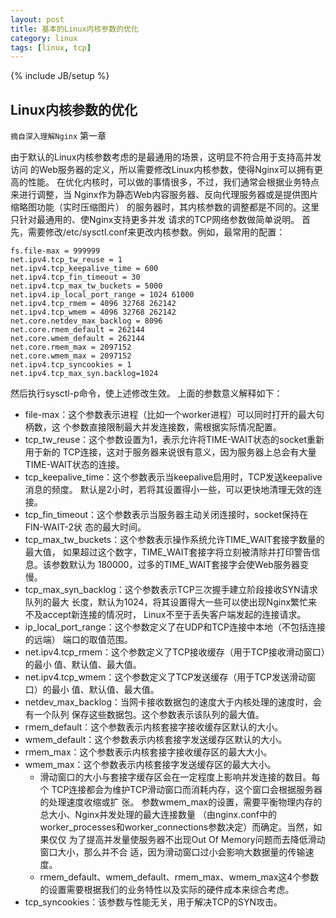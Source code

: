 ```yaml
---
layout: post
title: 基本的Linux内核参数的优化
category: linux
tags: [linux, tcp]
---
```

{% include JB/setup %}

## Linux内核参数的优化

 `摘自深入理解Nginx` 第一章

由于默认的Linux内核参数考虑的是最通用的场景，这明显不符合用于支持高并发访问
的Web服务器的定义，所以需要修改Linux内核参数，使得Nginx可以拥有更高的性能。
在优化内核时，可以做的事情很多，不过，我们通常会根据业务特点来进行调整，当
Nginx作为静态Web内容服务器、反向代理服务器或是提供图片缩略图功能（实时压缩图片）
的服务器时，其内核参数的调整都是不同的。这里只针对最通用的、使Nginx支持更多并发
请求的TCP网络参数做简单说明。
首先，需要修改/etc/sysctl.conf来更改内核参数。例如，最常用的配置：

```
fs.file-max = 999999
net.ipv4.tcp_tw_reuse = 1
net.ipv4.tcp_keepalive_time = 600
net.ipv4.tcp_fin_timeout = 30
net.ipv4.tcp_max_tw_buckets = 5000
net.ipv4.ip_local_port_range = 1024 61000
net.ipv4.tcp_rmem = 4096 32768 262142
net.ipv4.tcp_wmem = 4096 32768 262142
net.core.netdev_max_backlog = 8096
net.core.rmem_default = 262144
net.core.wmem_default = 262144
net.core.rmem_max = 2097152
net.core.wmem_max = 2097152
net.ipv4.tcp_syncookies = 1
net.ipv4.tcp_max_syn.backlog=1024
```



然后执行sysctl-p命令，使上述修改生效。
上面的参数意义解释如下：

- file-max：这个参数表示进程（比如一个worker进程）可以同时打开的最大句柄数，这
  个参数直接限制最大并发连接数，需根据实际情况配置。
- tcp_tw_reuse：这个参数设置为1，表示允许将TIME-WAIT状态的socket重新用于新的
  TCP连接，这对于服务器来说很有意义，因为服务器上总会有大量TIME-WAIT状态的连接。
- tcp_keepalive_time：这个参数表示当keepalive启用时，TCP发送keepalive消息的频度。
  默认是2小时，若将其设置得小一些，可以更快地清理无效的连接。
- tcp_fin_timeout：这个参数表示当服务器主动关闭连接时，socket保持在FIN-WAIT-2状
  态的最大时间。
- tcp_max_tw_buckets：这个参数表示操作系统允许TIME_WAIT套接字数量的最大值，
  如果超过这个数字，TIME_WAIT套接字将立刻被清除并打印警告信息。该参数默认为
  180000，过多的TIME_WAIT套接字会使Web服务器变慢。
- tcp_max_syn_backlog：这个参数表示TCP三次握手建立阶段接收SYN请求队列的最大
  长度，默认为1024，将其设置得大一些可以使出现Nginx繁忙来不及accept新连接的情况时，
  Linux不至于丢失客户端发起的连接请求。
- ip_local_port_range：这个参数定义了在UDP和TCP连接中本地（不包括连接的远端）
  端口的取值范围。
- net.ipv4.tcp_rmem：这个参数定义了TCP接收缓存（用于TCP接收滑动窗口）的最小
  值、默认值、最大值。
- net.ipv4.tcp_wmem：这个参数定义了TCP发送缓存（用于TCP发送滑动窗口）的最小
  值、默认值、最大值。
- netdev_max_backlog：当网卡接收数据包的速度大于内核处理的速度时，会有一个队列
  保存这些数据包。这个参数表示该队列的最大值。
- rmem_default：这个参数表示内核套接字接收缓存区默认的大小。
- wmem_default：这个参数表示内核套接字发送缓存区默认的大小。
- rmem_max：这个参数表示内核套接字接收缓存区的最大大小。
- wmem_max：这个参数表示内核套接字发送缓存区的最大大小。
  - 滑动窗口的大小与套接字缓存区会在一定程度上影响并发连接的数目。每个
    TCP连接都会为维护TCP滑动窗口而消耗内存，这个窗口会根据服务器的处理速度收缩或扩
    张。
    参数wmem_max的设置，需要平衡物理内存的总大小、Nginx并发处理的最大连接数量
    （由nginx.conf中的worker_processes和worker_connections参数决定）而确定。当然，如果仅仅
    为了提高并发量使服务器不出现Out Of Memory问题而去降低滑动窗口大小，那么并不合
    适，因为滑动窗口过小会影响大数据量的传输速度。
  - rmem_default、wmem_default、rmem_max、wmem_max这4个参数的设置需要根据我们的业务特性以及实际的硬件成本来综合考虑。
- tcp_syncookies：该参数与性能无关，用于解决TCP的SYN攻击。